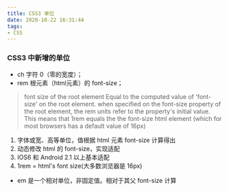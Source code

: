 ```yaml
---
title: CSS3 单位
date: 2020-10-22 16:31:44
tags:
- CSS
---
```


### CSS3 中新增的单位
* ch 字符 0（零的宽度）；
* rem 根元素（html元素）的 font-size；
> font size of the root element
Equal to the computed value of 'font-size' on the root element. when specified on the font-size property of the root element, the rem units refer to the property's initial value.
This means that 1rem equals the the font-size html element (which for most browsers has a default value of 16px)
1. 字体或宽、高等单位，值根据 html 元素 font-size 计算得出
2. 动态修改 html 的 font-size，实现适配
3. IOS6 和 Android 2.1 以上基本适配
4. 1rem = html's font size(大多数浏览器是 16px)

* em 是一个相对单位，非固定值。相对于其父 font-size 计算
